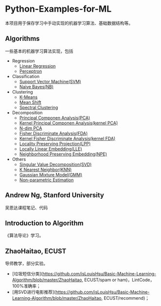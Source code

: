 # Python-Examples-for-ML

本项目用于保存学习中手动实现的机器学习算法、基础数据结构等。

## Algorithms

一些基本的机器学习算法实现，包括

- Regression
  - [Linear Regression](https://github.com/isLouisHsu/Basic-Machine-Learning-Algorithm/blob/master/Algorithms/p07_linear_regression.py)
  - [Perceptron](https://github.com/isLouisHsu/Basic-Machine-Learning-Algorithm/blob/master/Algorithms/perceptron.py)
- Classification
  - [Support Vector Machine(SVM)](https://github.com/isLouisHsu/Basic-Machine-Learning-Algorithm/blob/master/Algorithms/p97_svm.py)
  - [Naive Bayes(NB)](https://github.com/isLouisHsu/Basic-Machine-Learning-Algorithm/blob/master/Algorithms/p28_naive_bayes.py)
- Clustering
  - [K-Means](https://github.com/isLouisHsu/Basic-Machine-Learning-Algorithm/blob/master/Algorithms/p78_kmeans.py)
  - [Mean Shift](https://github.com/isLouisHsu/Basic-Machine-Learning-Algorithm/blob/master/Algorithms/p71_meanshift.py)
  - [Spectral Clustering](https://github.com/isLouisHsu/Basic-Machine-Learning-Algorithm/blob/master/Algorithms/p86_spectral_clustering.py)
- Decomposition
  - [Principal Componen Analysis(PCA)](https://github.com/isLouisHsu/Basic-Machine-Learning-Algorithm/blob/master/Algorithms/p50_pca.py)
  - [Kernel Principal Componen Analysis(kernel PCA)](https://github.com/isLouisHsu/Basic-Machine-Learning-Algorithm/blob/master/Algorithms/kernelPCA.py)
  - [N-dim PCA](https://github.com/isLouisHsu/Basic-Machine-Learning-Algorithm/blob/master/Algorithms/tensor_pca.py)
  - [Fisher Discriminate Analysis(FDA)](https://github.com/isLouisHsu/Basic-Machine-Learning-Algorithm/blob/master/Algorithms/lda.py)
  - [Kernel Fisher Discriminate Analysis(kernel FDA)](https://github.com/isLouisHsu/Basic-Machine-Learning-Algorithm/blob/master/Algorithms/kernelFDA.py)
  - [Locality Preserving Projection(LPP)](https://github.com/isLouisHsu/Basic-Machine-Learning-Algorithm/blob/master/Algorithms/locality_preserving_projection.py)
  - [Locally Linear Embedding(LLE)](https://github.com/isLouisHsu/Basic-Machine-Learning-Algorithm/blob/master/Algorithms/locally_linear_embedding.py)
  - [Neighborhood Preserving Embedding(NPE)](https://github.com/isLouisHsu/Basic-Machine-Learning-Algorithm/blob/master/Algorithms/neighborhood_preserving_embedding.py)
- Others
  - [Singular Value Decomposition(SVD)](https://github.com/isLouisHsu/Basic-Machine-Learning-Algorithm/blob/master/Algorithms/p15_svd.py)
  - [K Nearest Neighbor(KNN)](https://github.com/isLouisHsu/Basic-Machine-Learning-Algorithm/blob/master/Algorithms/p70_knn.py)
  - [Gaussian Mixture Model(GMM)](https://github.com/isLouisHsu/Basic-Machine-Learning-Algorithm/blob/master/Algorithms/p82_gmm.py)
  - [Non-parametric Estimation](https://github.com/isLouisHsu/Basic-Machine-Learning-Algorithm/blob/master/Algorithms/p64_non_parametric_estimation.py)

## Andrew Ng, Stanford University

吴恩达课程笔记、代码

## Introduction to Algorithm

《算法导论》学习。

## ZhaoHaitao, ECUST

导师教学，部分实验。

- [垃圾短信分类](https://github.com/isLouisHsu/Basic-Machine-Learning-Algorithm/blob/master/ZhaoHaitao, ECUST/spam or ham)，LintCode，100%准确率；
- [用SVD进行电影推荐](https://github.com/isLouisHsu/Basic-Machine-Learning-Algorithm/blob/master/ZhaoHaitao, ECUST/recommend)；